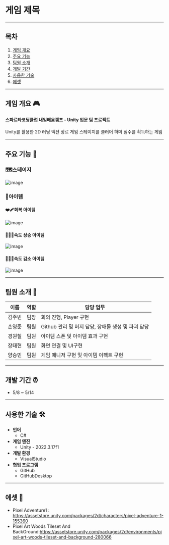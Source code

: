 # 게임 제목
---
## 목차
1. [게임 개요](#게임-개요-)
2. [주요 기능](#주요-기능-)
3. [팀원 소개](#팀원-소개-)
4. [개발 기간](#개발-기간-)
5. [사용한 기술](#사용한-기술-)
6. [에셋](#에셋-)

---

## 게임 개요 🎮
#### 스파르타코딩클럽 내일배움캠프 - Unity 입문 팀 프로젝트

Unity를 활용한 2D 러닝 액션 장르 게임
스테이지를 클러어 하며 점수를 획득하는 게임

---

## 주요 기능 📍
### 🗺️스테이지
![image](https://github.com/user-attachments/assets/470e75ea-327f-44a3-ac3d-34c808a8b39d)
### 🎁아이템
#### ❤️‍🩹회복 아이템
![image](https://github.com/user-attachments/assets/655ea153-c063-4230-8cfc-f2bcbaf38787)
#### 🏃‍♂️‍➡️속도 상승 아이템
![image](https://github.com/user-attachments/assets/d27b9f4a-c610-4d24-82c4-5fe54e371b32)
#### 🚶‍♂️‍➡️속도 감소 아이템
![image](https://github.com/user-attachments/assets/68437994-6656-4ed0-bfdd-bfe5e168b696)

---

## 팀원 소개 👥

| 이름   | 역할 | 담당 업무                                          |
|--------|------|----------------------------------------------------|
| 김주빈 | 팀장 | 회의 진행, Player 구현                             |
| 손영준 | 팀원 | Github 관리 및 머지 담당, 장애물 생성 및 파괴 담당 |
| 경원철 | 팀원 | 아이템 스폰 및 아이템 효과 구현                    |
| 장태현 | 팀원 | 화면 연결 및 UI구현                                |
| 양승민 | 팀원 | 게임 매니저 구현 및 아이템 이펙트 구현             |

---

## 개발 기간 ⏰
- 5/8 ~ 5/14

---

## 사용한 기술 🛠️
- **언어**
  - C#
- **게임 엔진**
  - Unity - 2022.3.17f1
- **개발 환경**
  - VisualStudio
- **협업 프로그램**
  - GitHub
  - GitHubDesktop

---

## 에셋 👾
 - Pixel Adventure1 : https://assetstore.unity.com/packages/2d/characters/pixel-adventure-1-155360
 - Pixel Art Woods Tileset And BackGround:https://assetstore.unity.com/packages/2d/environments/pixel-art-woods-tileset-and-background-280066
